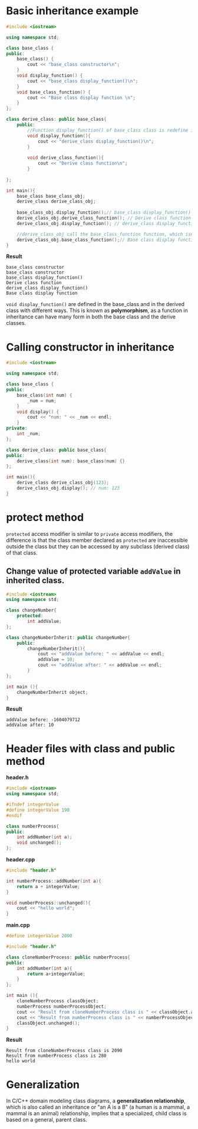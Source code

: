 # Basic inheritance example

```cpp
#include <iostream>

using namespace std;

class base_class {
public:
    base_class() {
        cout << "base_class constructor\n";
    }
    void display_function() {
        cout << "base_class display_function()\n";
    }
    void base_class_function() {
        cout << "Base class display function \n";
    }
};

class derive_class: public base_class{
	public:
		//Function display_function() of base_class class is redefine in derive_class class
		void display_function(){
			cout << "derive_class display_function()\n";
		}
		
		void derive_class_function(){
			cout << "Derive class function\n";
		}
		
};

int main(){
	base_class base_class_obj;
	derive_class derive_class_obj;
	
	base_class_obj.display_function();// base_class display_function()
	derive_class_obj.derive_class_function(); // Derive class function
	derive_class_obj.display_function(); // derive_class display_function()

	//derive_class_obj call the base_class_function function, which isn't defined in class derive_class
	derive_class_obj.base_class_function();// Base class display function
}
```
**Result**
```
base_class constructor
base_class constructor
base_class display_function()
Derive class function
derive_class display_function()
Base class display function
```
``void display_function()`` are defined in the base_class and in the derived class with different ways. This is known as **polymorphism**, as a function in inheritance can have many form in both the base class and the derive classes.
# Calling constructor in inheritance
```cpp
#include <iostream>

using namespace std;

class base_class {
public:
    base_class(int num) {
        _num = num;
    }
    void display() {
        cout << "num: " << _num << endl;
    }
private:
    int _num;
};

class derive_class: public base_class{
public:
    derive_class(int num): base_class(num) {}
};

int main(){
	derive_class derive_class_obj(123);
    derive_class_obj.display(); // num: 123
}
```
# protect method

``protected`` access modifier is similar to ``private`` access modifiers, the difference is that the class member declared as ``protected`` are inaccessible outside the class but they can be accessed by any subclass (derived class) of that class.

## Change value of protected variable ``addValue`` in inherited class.

```cpp
#include <iostream>
using namespace std;

class changeNumber{
	protected: 
		int addValue;
};

class changeNumberInherit: public changeNumber{
    public:
		changeNumberInherit(){
            cout << "addValue before: " << addValue << endl;
            addValue = 10;
            cout << "addValue after: " << addValue << endl;
		}
};

int main (){
	changeNumberInherit object;
}
```

**Result**

```
addValue before: -1604079712
addValue after: 10
```

# Header files with class and public method

**header.h**

```cpp
#include <iostream>
using namespace std;

#ifndef integerValue
#define integerValue 190
#endif

class numberProcess{
public:
	int addNumber(int a);
	void unchanged();
};
```

**header.cpp**

```cpp
#include "header.h"

int numberProcess::addNumber(int a){
	return a + integerValue;
}

void numberProcess::unchanged(){
	cout << "hello world";
}
```

**main.cpp**

```cpp
#define integerValue 2000

#include "header.h"

class cloneNumberProcess: public numberProcess{
public:
	int addNumber(int a){
		return a+integerValue;
	}
};

int main (){
	cloneNumberProcess classObject;
	numberProcess numberProcessObject;
 	cout << "Result from cloneNumberProcess class is " << classObject.addNumber(90) << endl;
 	cout << "Result from numberProcess class is " << numberProcessObject.addNumber(90) << endl;
 	classObject.unchanged();
}
```
**Result**
```
Result from cloneNumberProcess class is 2090
Result from numberProcess class is 280
hello world
```
# Generalization
In C/C++ domain modeling class diagrams, a **generalization relationship**, which is also called an inheritance or "an A is a B" (a human is a mammal, a mammal is an animal) relationship, implies that a specialized, child class is based on a general, parent class.
